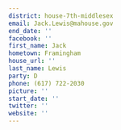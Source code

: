 ```yaml
---
district: house-7th-middlesex
email: Jack.Lewis@mahouse.gov
end_date: ''
facebook: ''
first_name: Jack
hometown: Framingham
house_url: ''
last_name: Lewis
party: D
phone: (617) 722-2030
picture: ''
start_date: ''
twitter: ''
website: ''
---
```

